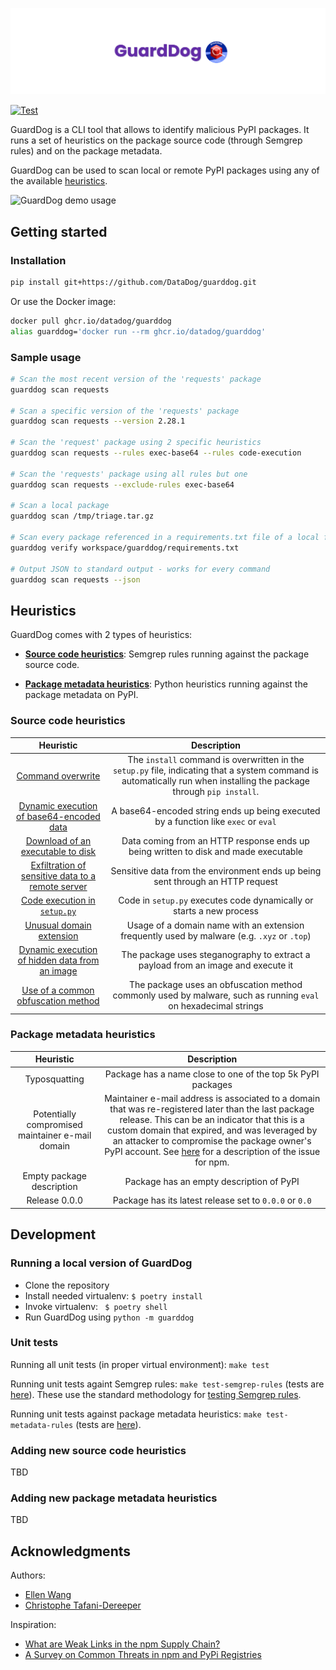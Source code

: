 ![GuardDog Banner](docs/images/banner.png)

[![Test](https://github.com/DataDog/guarddog/actions/workflows/test.yml/badge.svg)](https://github.com/DataDog/guarddog/actions/workflows/test.yml)

GuardDog is a CLI tool that allows to identify malicious PyPI packages. It runs a set of heuristics on the package source code (through Semgrep rules) and on the package metadata.

GuardDog can be used to scan local or remote PyPI packages using any of the available [heuristics](#heuristics).

![GuardDog demo usage](docs/images/demo.png)

## Getting started

### Installation

```sh
pip install git+https://github.com/DataDog/guarddog.git
```

Or use the Docker image:

```sh
docker pull ghcr.io/datadog/guarddog
alias guarddog='docker run --rm ghcr.io/datadog/guarddog'
```

### Sample usage

```sh
# Scan the most recent version of the 'requests' package
guarddog scan requests

# Scan a specific version of the 'requests' package
guarddog scan requests --version 2.28.1

# Scan the 'request' package using 2 specific heuristics
guarddog scan requests --rules exec-base64 --rules code-execution

# Scan the 'requests' package using all rules but one
guarddog scan requests --exclude-rules exec-base64

# Scan a local package
guarddog scan /tmp/triage.tar.gz

# Scan every package referenced in a requirements.txt file of a local folder
guarddog verify workspace/guarddog/requirements.txt

# Output JSON to standard output - works for every command
guarddog scan requests --json
```


## Heuristics

GuardDog comes with 2 types of heuristics:

* [**Source code heuristics**](https://github.com/DataDog/guarddog/tree/main/guarddog/analyzer/sourcecode): Semgrep rules running against the package source code.

* [**Package metadata heuristics**](https://github.com/DataDog/guarddog/tree/main/guarddog/analyzer/metadata): Python heuristics running against the package metadata on PyPI.

### Source code heuristics


| **Heuristic** | **Description** |
|:---:|:---:|
| [Command overwrite](https://github.com/DataDog/guarddog/blob/main/guarddog/analyzer/sourcecode/cmd-overwrite.yml) | The `install` command is overwritten in the `setup.py` file, indicating that a system command is automatically run when installing the package through `pip install`. |
| [Dynamic execution of base64-encoded data](https://github.com/DataDog/guarddog/blob/main/guarddog/analyzer/sourcecode/exec-base64.yml) | A base64-encoded string ends up being executed by a function like `exec` or `eval` |
| [Download of an executable to disk](https://github.com/DataDog/guarddog/blob/main/guarddog/analyzer/sourcecode/download-executable.yml) | Data coming from an HTTP response ends up being written to disk and made executable |
| [Exfiltration of sensitive data to a remote server](https://github.com/DataDog/guarddog/blob/main/guarddog/analyzer/sourcecode/exfiltrate-sensitive-data.yml) | Sensitive data from the environment ends up being sent through an HTTP request |
| [Code execution in `setup.py`](https://github.com/DataDog/guarddog/blob/main/guarddog/analyzer/sourcecode/code-execution.yml) | Code in `setup.py` executes code dynamically or starts a new process |
| [Unusual domain extension](https://github.com/DataDog/guarddog/blob/main/guarddog/analyzer/sourcecode/shady-links.yml) | Usage of a domain name with an extension frequently used by malware (e.g. `.xyz` or `.top`) |
| [Dynamic execution of hidden data from an image](https://github.com/DataDog/guarddog/blob/main/guarddog/analyzer/sourcecode/steganography.yml) | The package uses steganography to extract a payload from an image and execute it |
| [Use of a common obfuscation method](https://github.com/DataDog/guarddog/blob/main/guarddog/analyzer/sourcecode/obfuscation.yml) | The package uses an obfuscation method commonly used by malware, such as running `eval` on hexadecimal strings |

### Package metadata heuristics

| **Heuristic** | **Description** |
|:---:|:---:|
| Typosquatting | Package has a name close to one of the top 5k PyPI packages |
| Potentially compromised maintainer e-mail domain | Maintainer e-mail address is associated to a domain that was re-registered later than the last package release. This can be an indicator that this is a custom domain that expired, and was leveraged by an attacker to compromise the package owner's PyPI account. See [here](https://therecord.media/thousands-of-npm-accounts-use-email-addresses-with-expired-domains) for a description of the issue for npm. |
| Empty package description | Package has an empty description of PyPI |
| Release 0.0.0 | Package has its latest release set to `0.0.0` or `0.0` |

## Development

### Running a local version of GuardDog

* Clone the repository
* Install needed virtualenv: ` $ poetry install `
* Invoke virtualenv: ` $ poetry shell`
* Run GuardDog using `python -m guarddog`

### Unit tests

Running all unit tests (in proper virtual environment): `make test`

Running unit tests againt Semgrep rules: `make test-semgrep-rules` (tests are [here](https://github.com/DataDog/guarddog/tree/main/tests/analyzer/sourcecode)). These use the standard methodology for [testing Semgrep rules](https://semgrep.dev/docs/writing-rules/testing-rules/).

Running unit tests against package metadata heuristics: `make test-metadata-rules` (tests are [here](https://github.com/DataDog/guarddog/tree/main/tests/analyzer/metadata)).

### Adding new source code heuristics

TBD

### Adding new package metadata heuristics

TBD

## Acknowledgments

Authors: 
* [Ellen Wang](https://www.linkedin.com/in/ellen-wang-4bb5961a0/)
* [Christophe Tafani-Dereeper](https://github.com/christophetd)

Inspiration: 
* [What are Weak Links in the npm Supply Chain?](https://arxiv.org/pdf/2112.10165.pdf)
* [A Survey on Common Threats in npm and PyPi Registries](https://arxiv.org/pdf/2108.09576.pdf)
